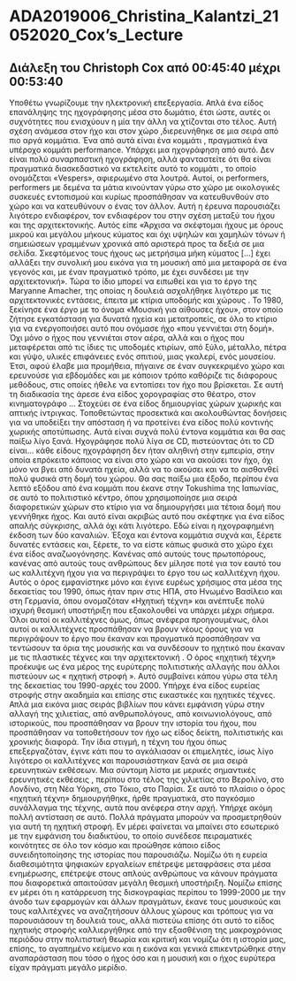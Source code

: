 # ADA2019006_Christina_Kalantzi_21052020_Cox’s_Lecture
## Διάλεξη του Christoph Cox από 00:45:40 μέχρι 00:53:40

Υποθέτω γνωρίζουμε την ηλεκτρονική επεξεργασία.  Απλά ένα είδος επανάληψης  της ηχογράφησης μέσα στο δωμάτιο, έτσι ώστε, αυτές οι συχνότητες που ενισχύουν η μία την άλλη να χτίζονται στο τέλος. Αυτή σχέση ανάμεσα στον ήχο και στον χώρο ,διερευνήθηκε σε μια σειρά από πιο αργά κομμάτια. Ένα από αυτά είναι  ένα κομμάτι , πραγματικά ένα υπέροχο κομμάτι performance. Υπάρχει μια ηχογράφηση από αυτό. Δεν είναι πολύ συναρπαστική ηχογράφηση, αλλά φανταστείτε ότι θα είναι πραγματικά διασκεδαστικό να εκτελείτε αυτό το κομμάτι , το οποίο ονομάζεται  «Vespers», αφιερωμένο στα λουτρά. Αυτοί, οι performers, performers με δεμένα τα μάτια κινούνταν γύρω στο χώρο με οικολογικές συσκευές εντοπισμού και κυρίως προσπάθησαν να κατευθυνθούν στο χώρο και να κατευθύνουν ο ένας τον άλλον. Αυτή η έρευνα παρουσιάζει λιγότερο ενδιαφέρον, τον ενδιαφέρον του στην σχέση μεταξύ του ήχου και της αρχιτεκτονικής. 
Αυτός είπε «Άρχισα να σκέφτομαι ήχους με όρους μικρού και μεγάλου μήκους κύματος και όχι υψηλών και χαμηλών τόνων ή σημειώσεων γραμμένων χρονικά από αριστερά προς τα δεξιά σε μια σελίδα. Σκεφτόμενος τους ήχους ως μετρήσιμα μήκη κύματος […] έχει αλλάξει την συνολική μου εικόνα για τη μουσική από μια μεταφορά σε ένα γεγονός και, με έναν πραγματικό τρόπο, με έχει συνδέσει με την αρχιτεκτονική». Τώρα το ίδιο μπορεί να ειπωθεί και για το έργο της Maryanne Amacher, της οποίας η δουλειά ασχολήθηκε λιγότερο με τις αρχιτεκτονικές εντάσεις, έπειτα με κτίρια υποδομής και χώρους . Το 1980, ξεκίνησε ένα έργο με το όνομα «Μουσική για αίθουσες ήχου», στον οποίο ζήτησε εγκατάσταση για δυνατά ηχεία και μετατροπείς, σε όλο το κτίριο για να ενεργοποιήσει αυτό που ονόμασε ήχο «που γεννιέται στη δομή». Όχι μόνο ο ήχος που γεννιέται στον αέρα, αλλά και ο ήχος που μεταφέρεται από τις ίδιες τις υποδομές κτιρίων, από ξύλο, μέταλλο, πέτρα και γύψο, υλικές επιφάνειες ενός σπιτιού, μιας γκαλερί, ενός μουσείου. Έτσι, αφού έλαβε μια προμήθεια, πήγαινε σε έναν συγκεκριμένο χώρο και ερευνούσε για εβδομάδες και με κάποιον τρόπο καθόριζε τις διάφορους μεθόδους,  στις οποίες ήθελε να εντοπίσει τον ήχο που βρίσκεται. Σε αυτή τη διαδικασία της άρεσε ένα είδος χορογραφίας στο θέατρο, στον κινηματογράφο ... Στοχεύει σε ένα είδος δημιουργίας χώρων χωρικής και απτικής ίντριγκας. Τοποθετώντας προσεκτικά και ακολουθώντας δονήσεις για να υποδείξει την απόσταση ή να προτείνει ένα είδος πολύ κοντινής χωρικής αποτύπωσης. Αυτά είναι συχνά πολύ έντονα κομμάτια και θα σας παίξω λίγο ξανά. Ηχογράφησε πολύ λίγα σε CD, πιστεύοντας ότι το CD είναι… κάθε είδους ηχογράφηση δεν ήταν αληθινή στην εμπειρία, στην οποία επρόκειτο κάποιος να είναι στο χώρο και να ακούσει τον ήχο, όχι μόνο να βγει από δυνατά ηχεία, αλλά να το ακούσει  και να το αισθανθεί  πολύ φυσικά στη δομή του χώρου. Θα σας παίξω μια έξοδο, περίπου ένα λεπτό εξόδου από ένα κομμάτι που έκανε στην Tokushima της Ιαπωνίας, σε αυτό το πολιτιστικό κέντρο, όπου χρησιμοποίησε μια σειρά διαφορετικών χώρων στο κτίριο για να δημιουργήσει μια τέτοια δομή που γεννήθηκε ήχος. Και αυτό είναι ακριβώς αυτό που σκέφτηκε για ένα είδος απαλής σύγκρισης, αλλά  όχι κάτι λιγότερο. Εδώ είναι η ηχογραφημένη έκδοση των δύο καναλιών. 
Έξοχα και έντονα κομμάτια συχνά και, ξέρετε δυνατές εντάσεις και, ξέρετε, το να είστε κάπως φυσικά στο χώρο έχει ένα είδος αναζωογόνησης. Κανένας από αυτούς τους πρωτοπόρους, κανένας από αυτούς τους ανθρώπους δεν μίλησε ποτέ για τον εαυτό του ως καλλιτέχνη ήχου για να περιγράψει το έργο του ως καλλιτέχνη ήχου. Αυτός ο όρος εμφανίστηκε μόνο και έγινε ευρέως χρήσιμος στα μέσα της δεκαετίας του 1990, όπως ήταν πριν στις ΗΠΑ, στο Ηνωμένο Βασίλειο και στη Γερμανία, όπου ονομαζόταν «Ηχητική τέχνη» και ανέπτυξε πολύ ισχυρή θεσμική υποστήριξη που εξακολουθεί να υπάρχει μέχρι σήμερα. Όλοι αυτοί οι καλλιτέχνες όμως, όπως ανέφερα προηγουμένως, όλοι αυτοί οι καλλιτέχνες προσπάθησαν να βρουν νέους όρους για να περιγράψουν το έργο που έκαναν και πραγματικά προσπάθησαν να τεντώσουν  τα όρια της μουσικής και να συνδέσουν το ηχητικό που έκαναν με τις πλαστικές τέχνες και την αρχιτεκτονική . Ο όρος «ηχητική τέχνη» προέκυψε ως ένα μέρος της ευρύτερης πολιτιστικής αλλαγής που άλλοι πιστεύουν ως « ηχητική στροφή ». Αυτό συμβαίνει κάπου γύρω στα τέλη της δεκαετίας του 1990-αρχές του 2000. Υπήρχε ένα είδος ευρείας στροφής στην ακαδημία και επίσης στις εικαστικές και ηχητικές τέχνες. Απλά μια εικόνα μιας σειράς βιβλίων που κάνει εμφάνιση γύρω στην αλλαγή  της χιλιετίας, από ανθρωπολόγους, από κοινωνιολόγους, από ιστορικούς, που προσπάθησαν να βρουν την ιστορία του ήχου, που προσπάθησαν να τοποθετήσουν τον ήχο ως είδος δείκτη, πολιτιστικής και χρονικής διαφορά. Την ίδια στιγμή, η τέχνη του ήχου όπως επεξεργαζόταν, έγινε κάτι που το αγκάλιασαν οι επιμελητές, ίσως λίγο λιγότερο οι καλλιτέχνες και παρουσιάστηκαν ξανά σε μια σειρά ερευνητικών εκθέσεων. Μια σύντομη λίστα με μερικές σημαντικές ερευνητικές εκθέσεις , περίπου στο τέλος της χιλιετίας στο Βερολίνο, στο Λονδίνο, στη Νέα Υόρκη, στο Τόκιο, στο Παρίσι. Σε αυτό το πλαίσιο ο όρος «ηχητική τέχνη» δημιουργήθηκε, ήρθε πραγματικά, στο παγκόσμιο συνάλλαγμα της τέχνης, αυτά που ανέφερα στην αρχή. Υπήρχε ακόμη πολλή αντίσταση σε αυτό. Πολλά πράγματα μπορούν να προσμετρηθούν για αυτή τη ηχητική στροφή. Εν μέρει φαίνεται να μπαίνει στο εσωτερικό με την εμφάνιση του διαδικτύου, το οποίο συνέδεσε πειραματικές κοινότητες σε όλο τον κόσμο και προώθησε κάποιο είδος συνειδητοποίησης της ιστορίας που παρουσιάζω. Νομίζω ότι η ευρεία διαθεσιμότητα ψηφιακών εργαλείων επέτρεψε μεταφράσεις στα μέσα ενημέρωσης, επέτρεψε στους απλούς ανθρώπους να κάνουν πράγματα που διαφορετικά απαιτούσαν μεγάλη θεσμική υποστήριξη. Νομίζω επίσης εν μέρει ότι η κατάρρευση της δισκογραφίας περίπου το 1999-2000 με την άνοδο των εφαρμογών και άλλων πραγμάτων, έκανε τους μουσικούς και τους καλλιτέχνες να αναζητήσουν άλλους χώρους και τρόπους για να παρουσιάσουν τη δουλειά τους, αλλά πιστεύω επίσης ότι αυτό το είδος ηχητικής στροφής καλλιεργήθηκε από την εξασθένιση της μακροχρόνιας περιόδου στην πολιτιστική θεωρία και κριτική και νομίζω ότι η ιστορία μας, επίσης, το αγαπημένο κείμενο και η εικόνα και γενικά επικεντρώθηκε στην αναπαράσταση που τόσο ο ήχος όσο και η μουσική και ο ήχος ευρύτερα είχαν πράγματι μεγάλο μερίδιο.
